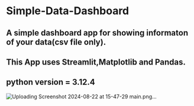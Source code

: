 # Simple-Data-Dashboard

## A simple dashboard app for showing informaton of your data(csv file only).
## This App uses Streamlit,Matplotlib and Pandas.
## python version = 3.12.4 

![Uploading Screenshot 2024-08-22 at 15-47-29 main.png…]()



